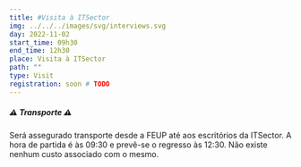 ```yaml
---
title: #Visita à ITSector
img: ../../../images/svg/interviews.svg
day: 2022-11-02
start_time: 09h30
end_time: 12h30
place: Visita à ITSector
path: ""
type: Visit
registration: soon # TODO
---
```


##### ⚠️ Transporte ⚠️

Será assegurado transporte desde a FEUP até aos escritórios da ITSector. A hora de partida é às 09:30 e prevê-se o regresso às 12:30. Não existe nenhum custo associado com o mesmo.
